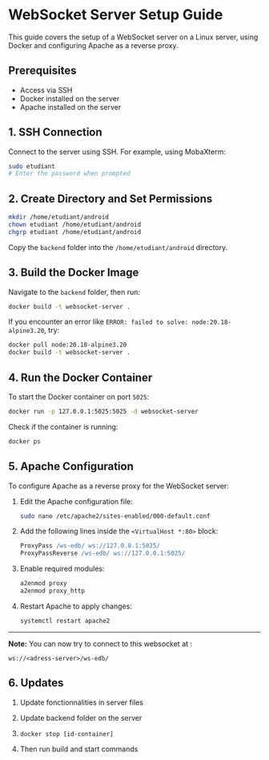 # WebSocket Server Setup Guide

This guide covers the setup of a WebSocket server on a Linux server, using Docker and configuring Apache as a reverse proxy.

## Prerequisites

- Access via SSH
- Docker installed on the server
- Apache installed on the server

## 1. SSH Connection

Connect to the server using SSH. For example, using MobaXterm:

```bash
sudo etudiant
# Enter the password when prompted
```

## 2. Create Directory and Set Permissions

```bash
mkdir /home/etudiant/android
chown etudiant /home/etudiant/android
chgrp etudiant /home/etudiant/android
```

Copy the `backend` folder into the `/home/etudiant/android` directory.

## 3. Build the Docker Image

Navigate to the `backend` folder, then run:

```bash
docker build -t websocket-server .
```

If you encounter an error like `ERROR: failed to solve: node:20.18-alpine3.20`, try:

```bash
docker pull node:20.18-alpine3.20
docker build -t websocket-server .
```

## 4. Run the Docker Container

To start the Docker container on port `5025`:

```bash
docker run -p 127.0.0.1:5025:5025 -d websocket-server
```

Check if the container is running:

```bash
docker ps
```

## 5. Apache Configuration

To configure Apache as a reverse proxy for the WebSocket server:

1. Edit the Apache configuration file:

   ```bash
   sudo nano /etc/apache2/sites-enabled/000-default.conf
   ```

2. Add the following lines inside the `<VirtualHost *:80>` block:

   ```apache
   ProxyPass /ws-edb/ ws://127.0.0.1:5025/
   ProxyPassReverse /ws-edb/ ws://127.0.0.1:5025/
   ```

3. Enable required modules:

   ```bash
   a2enmod proxy
   a2enmod proxy_http
   ```

4. Restart Apache to apply changes:

   ```bash
   systemctl restart apache2
   ```

--- 

**Note:** You can now try to connect to this websocket at : 
```
ws://<adress-server>/ws-edb/
```

## 6. Updates

1. Update fonctionnalities in server files

2. Update backend folder on the server

3. ``` docker stop [id-container] ```

4. Then run build and start commands